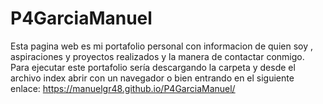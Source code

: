 # P4GarciaManuel
Esta pagina web es mi portafolio personal con informacion de quien soy , aspiraciones y proyectos realizados y la manera de contactar conmigo.
Para ejecutar este portafolio sería descargando la carpeta y desde el archivo index abrir con un navegador o bien entrando en el siguiente enlace: https://manuelgr48.github.io/P4GarciaManuel/
